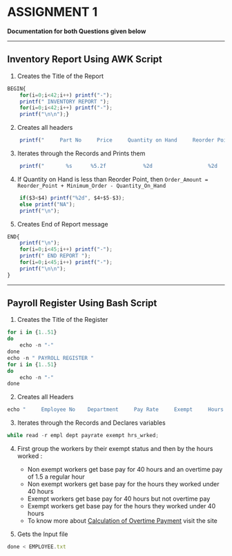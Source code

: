 # ASSIGNMENT 1
**Documentation for both Questions given below**

---

## Inventory Report Using AWK Script

1. Creates the Title of the Report
``` js
BEGIN{
    for(i=0;i<42;i++) printf("-");
    printf(" INVENTORY REPORT ");
    for(i=0;i<42;i++) printf("-");
    printf("\n\n");}
```

2. Creates all headers
``` js
    printf("     Part No     Price     Quantity on Hand     Reorder Point     Minimum Order     Order Amount \n");
```

3. Iterates through the Records and Prints them
``` js
    printf("       %s      %5.2f            %2d                  %2d                %2d               ", $1,$2,$3,$4,$5);
```

4. If Quantity on Hand is less than Reorder Point,
then `Order_Amount = Reorder_Point + Minimum_Order - Quantity_On_Hand`
``` js
    if($3<$4) printf("%2d", $4+$5-$3);
    else printf("NA");
    printf("\n");
```

5. Creates End of Report message
``` js
END{
    printf("\n");
    for(i=0;i<45;i++) printf("-");
    printf(" END REPORT ");
    for(i=0;i<45;i++) printf("-");
    printf("\n\n");
}
```

---
## Payroll Register Using Bash Script

1. Creates the Title of the Register
``` js
for i in {1..51}
do
    echo -n "-"
done
echo -n " PAYROLL REGISTER "
for i in {1..51}
do
    echo -n "-"
done
```

2. Creates all Headers
``` js
echo "     Employee No    Department     Pay Rate     Exempt     Hours Worked     Base Pay     Overtime Pay     Total Pay"
```

3. Iterates through the Records and Declares variables
``` js
while read -r empl dept payrate exempt hrs_wrked;
```

4. First group the workers by their exempt status and then by the hours worked :
    - Non exempt workers get base pay for 40 hours and an overtime pay of 1.5 a regular hour
    - Non exempt workers get base pay for the hours they worked under 40 hours
    - Exempt workers get base pay for 40 hours but not overtime pay
    - Exempt workers get base pay for the hours they worked under 40 hours 
    - To know more about [Calculation of Overtime Payment](https://www.indeed.com/career-advice/pay-salary/how-to-calculate-time-and-a-half) visit the site

5. Gets the Input file
``` js
done < EMPLOYEE.txt
```